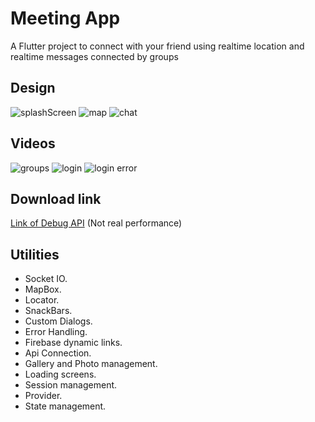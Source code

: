 # Meeting App

A Flutter project to connect with your friend using realtime location and realtime messages connected by groups


## Design 
![splashScreen](./resources/splash.png) ![map](./resources/map.png) ![chat](./resources/map_chat.png)

## Videos
![groups](./resources/group.gif) ![login](./resources/login.gif)  ![login error](./resources/login-error.gif)

## Download link 

[Link of Debug API](https://drive.google.com/file/d/1VlzyS3-oXfBLIkS79l1prCu9RZF2hKsI/view?usp=sharing) (Not real performance)



## Utilities
- Socket IO.
- MapBox.
- Locator.
- SnackBars.
- Custom Dialogs.
- Error Handling.
- Firebase dynamic links.
- Api Connection.
- Gallery and Photo management.
- Loading screens.
- Session management.
- Provider.
- State management.



